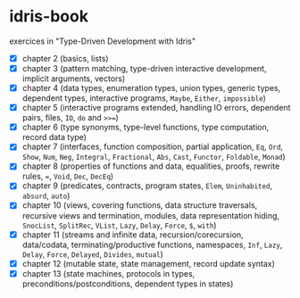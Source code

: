 # idris-book
exercices in "Type-Driven Development with Idris"

- [x] chapter 2 (basics, lists)
- [x] chapter 3 (pattern matching, type-driven interactive development, implicit arguments, vectors)
- [x] chapter 4 (data types, enumeration types, union types, generic types, dependent types, interactive programs, `Maybe`, `Either`, `impossible`)
- [x] chapter 5 (interactive programs extended, handling IO errors, dependent pairs, files, `IO`, `do` and `>>=`)
- [x] chapter 6 (type synonyms, type-level functions, type computation, record data type)
- [x] chapter 7 (interfaces, function composition, partial application, `Eq`, `Ord`, `Show`, `Num`, `Neg`, `Integral`, `Fractional`, `Abs`, `Cast`, `Functor`, `Foldable`, `Monad`)
- [x] chapter 8 (properties of functions and data, equalities, proofs, rewrite rules, `=`, `Void`, `Dec`, `DecEq`)
- [x] chapter 9 (predicates, contracts, program states, `Elem`, `Uninhabited`, `absurd`, `auto`)
- [x] chapter 10 (views, covering functions, data structure traversals, recursive views and termination, modules, data representation hiding, `SnocList`, `SplitRec`, `VList`, `Lazy`, `Delay`, `Force`, `$`, `with`)
- [x] chapter 11 (streams and infinite data, recursion/corecursion, data/codata, terminating/productive functions, namespaces, `Inf`, `Lazy`, `Delay`, `Force`, `Delayed`, `Divides`, `mutual`)
- [x] chapter 12 (mutable state, state management, record update syntax)
- [x] chapter 13 (state machines, protocols in types, preconditions/postconditions, dependent types in states)
